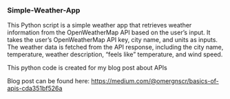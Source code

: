 ### Simple-Weather-App
This Python script is a simple weather app that retrieves weather information from the OpenWeatherMap API based on the user’s input. It takes the user’s OpenWeatherMap API key, city name, and units as inputs. The weather data is fetched from the API response, including the city name, temperature, weather description, “feels like” temperature, and wind speed.

This python code is created for my blog post about APIs

Blog post can be found here:
https://medium.com/@omergnscr/basics-of-apis-cda351bf526a
